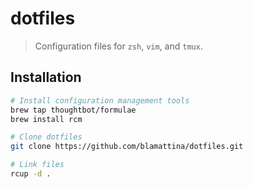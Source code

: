 # dotfiles
> Configuration files for `zsh`, `vim`, and `tmux`.

## Installation
```sh
# Install configuration management tools
brew tap thoughtbot/formulae
brew install rcm

# Clone dotfiles
git clone https://github.com/blamattina/dotfiles.git

# Link files
rcup -d .
```
